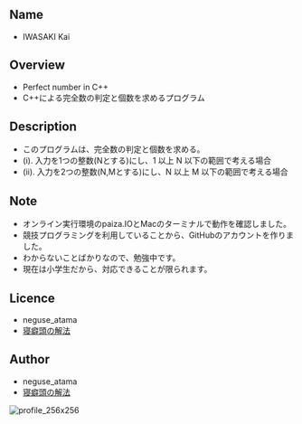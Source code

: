 ## Name
* IWASAKI Kai

## Overview
* Perfect number in C++
* C++による完全数の判定と個数を求めるプログラム

## Description
* このプログラムは、完全数の判定と個数を求める。
* (i). 入力を1つの整数(Nとする)にし、1 以上 N 以下の範囲で考える場合
* (ii). 入力を2つの整数(N,Mとする)にし、N 以上 M 以下の範囲で考える場合

## Note
* オンライン実行環境のpaiza.IOとMacのターミナルで動作を確認しました。
* 競技プログラミングを利用していることから、GitHubのアカウントを作りました。
* わからないことばかりなので、勉強中です。
* 現在は小学生だから、対応できることが限られます。

## Licence
* neguse_atama
* [寝癖頭の解法](https://neguse-atama.hatenablog.com)

## Author
* neguse_atama
* [寝癖頭の解法](https://neguse-atama.hatenablog.com)

![profile_256x256](https://user-images.githubusercontent.com/62793333/79065145-f3a2a180-7ce8-11ea-9b33-0973ec940251.png)

